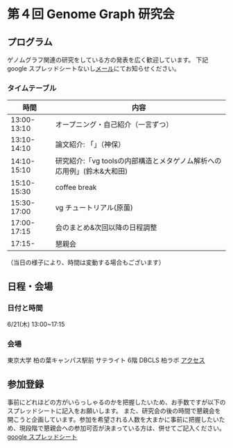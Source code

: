 # 第４回 Genome Graph 研究会


## プログラム

ゲノムグラフ関連の研究をしている方の発表を広く歓迎しています。
下記google スプレッドシートないし[メール](harazono_yoritaka_17@stu-cbms.k.u-tokyo.ac.jp)にてお知らせください。

### タイムテーブル

時間          | 内容
------------ | -------------
13:00-13:10  | オープニング・自己紹介（一言ずつ）
13:10-14:10  | 論文紹介: 「」（神保）
14:10-15:10  | 研究紹介:「vg toolsの内部構造とメタゲノム解析への応用例」(鈴木&大和田)
15:10-15:30  | coffee break
15:30-17:00  | vg チュートリアル(原薗)
17:00-17:15  | 会のまとめ&次回以降の日程調整
17:15-       | 懇親会

（当日の様子により、時間は変動する場合もございます）

## 日程・会場
### 日付と時間
6/21(木) 13:00~17:15
### 会場
東京大学 柏の葉キャンパス駅前 サテライト 6階 DBCLS 柏ラボ
[アクセス](http://dbcls.rois.ac.jp/access)
## 参加登録
事前にどれほどの方がいらっしゃるのかを把握したいため、お手数ですが以下のスプレッドシートに記入をお願いします。
また、研究会の後の時間で懇親会を開こうと企画しています。参加を希望される人数を大まかに事前に把握したいため、現段階で懇親会への参加可否が決まっている方は、併せてご記入ください。
[google スプレッドシート](https://docs.google.com/spreadsheets/d/1ZDphDfq3DRYM0SfKWQ-5DdlB_iFrCLbzet1YVuQ6x3M/edit?usp=sharing)
